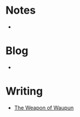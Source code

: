 # Notes
- []()

# Blog
 - []()

# Writing
- [The Weapon of Waupun](writing/The%20Weapon%20of%20Waupun.md)